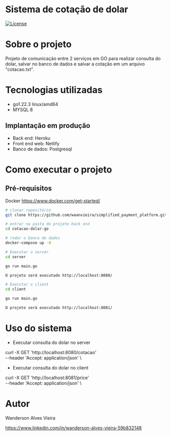 # Sistema de cotação de dolar
<p>
<a href="https://github.com/waanvieira/cotacao_dolar_go?tab=MIT-1-ov-file#readme"><img src="https://img.shields.io/packagist/l/laravel/framework" alt="License"></a>
</p>

# Sobre o projeto
Projeto de comunicação entre 2 serviços em GO para realizar consulta do dolar, salvar no banco de dados e salvar a cotação em um arquivo "cotacao.txt".

# Tecnologias utilizadas
- go1.22.3 linux/amd64 
- MYSQL 8

## Implantação em produção
- Back end: Heroku
- Front end web: Netlify
- Banco de dados: Postgresql

# Como executar o projeto

## Pré-requisitos
Docker
https://www.docker.com/get-started/

```bash
# clonar repositório
git clone https://github.com/waanvieira/simplified_payment_platform.git

# entrar na pasta do projeto back end
cd cotacao-dolar-go

# rodar o banco de dados
docker-compose up -d

# Executar o server
cd server

go run main.go

O projeto será executado http://localhost:8080/

# Executar o client
cd client

go run main.go

O projeto será executado http://localhost:8081/

```

# Uso do sistema

* Executar consulta do dolar no server

curl  -X GET 'http://localhost:8080/cotacao' \
  --header 'Accept: application/json' \  


* Executar consulta do dolar no client


curl  -X GET 'http://localhost:8081/price' \
  --header 'Accept: application/json' \  

# Autor

Wanderson Alves Vieira

https://www.linkedin.com/in/wanderson-alves-vieira-59b832148
